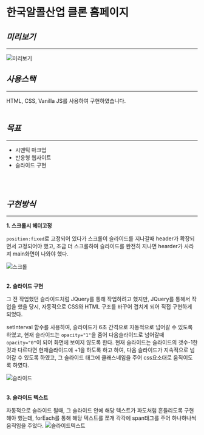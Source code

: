 # 한국알콜산업 클론 홈페이지 


## *미리보기*
____________
![미리보기](https://user-images.githubusercontent.com/85764721/127954142-f192fa49-a7ce-49ab-af15-cae8c5ec8611.gif)


## *사용스택*
_____
HTML, CSS, Vanilla JS를 사용하여 구현하였습니다.
<br/>
<br/>

## *목표*
_____
* 시멘틱 마크업
* 반응형 웹사이트
* 슬라이드 구현
<br/>
<br/>

## *구현방식*
_____
**1. 스크롤시 헤더고정**

`position:fixed`로 고정되어 있다가 스크롤이 슬라이드를 지나갈때 header가 확장되면서 고정되어야 했고, 조금 더 스크롤하여 슬라이드를 완전히 지나면 hearder가 사라져 main화면이 나와야 했다.

![스크롤](https://user-images.githubusercontent.com/85764721/127947082-0272f799-4310-4c3f-b620-954791c206bf.PNG)
<br/>
<br/>

**2. 슬라이드 구현**

그 전 작업했던 슬라이드처럼 JQuery를 통해 작업하려고 했지만, JQuery를 통해서 작업을 했을 당시, 자동적으로 CSS와 HTML 구조를 바꾸어 겹치게 되어 직접 구현하게 되었다.

setInterval 함수를 사용하여, 슬라이드가 6초 간격으로 자동적으로 넘어갈 수 있도록 하였고, 현재 슬라이드는 `opacity="1"`을 줌어 다음슬라이드로 넘어갈때 `opacity="0"`이 되어 화면에 보이지 않도록 한다. 현재 슬라이드는 슬라이드의 갯수-1한 것과 다르다면 현재슬라이드에 +1을 하도록 하고 하여, 다음 슬라이드가 지속적으로 넘어갈 수 있도록 하였고, 그 슬라이드 태그에 클래스네임을 주어 css요소대로 움직이도록 하였다.

![슬라이드](https://user-images.githubusercontent.com/85764721/127948400-69d3ee42-3d11-4f1b-b369-14dab66104bd.PNG)
<br/>
<br/>


**3. 슬라이드 텍스트**

자동적으로 슬라이드 될때, 그 슬라이드 안에 해당 텍스트가 파도처럼 흔들리도록 구현해야 했는데, forEach를 통해 해당 텍스트를 쪼개 각각에 span태그를 주어 하나하나씩 움직임을 주었다.
![슬라이드텍스트](https://user-images.githubusercontent.com/85764721/127947125-d599a179-6037-4925-b601-415c2c99edb1.PNG)


